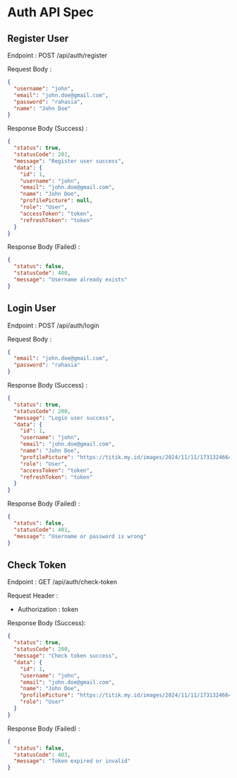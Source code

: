 # Auth API Spec

## Register User

Endpoint : POST /api/auth/register

Request Body :

```json
{
  "username": "john",
  "email": "john.doe@gmail.com",
  "password": "rahasia",
  "name": "John Doe"
}
```

Response Body (Success) :

```json
{
  "status": true,
  "statusCode": 201,
  "message": "Register user success",
  "data": {
    "id": 1,
    "username": "john",
    "email": "john.doe@gmail.com",
    "name": "John Doe",
    "profilePicture": null,
    "role": "User",
    "accessToken": "token",
    "refreshToken": "token"
  }
}
```

Response Body (Failed) :

```json
{
  "status": false,
  "statusCode": 400,
  "message": "Username already exists"
}
```

## Login User

Endpoint : POST /api/auth/login

Request Body :

```json
{
  "email": "john.doe@gmail.com",
  "password": "rahasia"
}
```

Response Body (Success) :

```json
{
  "status": true,
  "statusCode": 200,
  "message": "Login user success",
  "data": {
    "id": 1,
    "username": "john",
    "email": "john.doe@gmail.com",
    "name": "John Doe",
    "profilePicture": "https://titik.my.id/images/2024/11/11/1731324664026.jpg",
    "role": "User",
    "accessToken": "token",
    "refreshToken": "token"
  }
}
```

Response Body (Failed) :

```json
{
  "status": false,
  "statusCode": 401,
  "message": "Username or password is wrong"
}
```

## Check Token

Endpoint : GET /api/auth/check-token

Request Header :

- Authorization : token

Response Body (Success):

```json
{
  "status": true,
  "statusCode": 200,
  "message": "Check token success",
  "data": {
    "id": 1,
    "username": "john",
    "email": "john.doe@gmail.com",
    "name": "John Doe",
    "profilePicture": "https://titik.my.id/images/2024/11/11/1731324664026.jpg",
    "role": "User"
  }
}
```

Response Body (Failed) :

```json
{
  "status": false,
  "statusCode": 403,
  "message": "Token expired or invalid"
}
```
